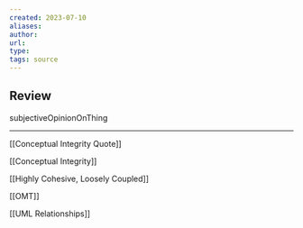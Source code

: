 ```yaml
---
created: 2023-07-10
aliases: 
author: 
url: 
type: 
tags: source
---
```

## Review
subjectiveOpinionOnThing

---
[[Conceptual Integrity Quote]]

[[Conceptual Integrity]]

[[Highly Cohesive, Loosely Coupled]]

[[OMT]]

[[UML Relationships]]